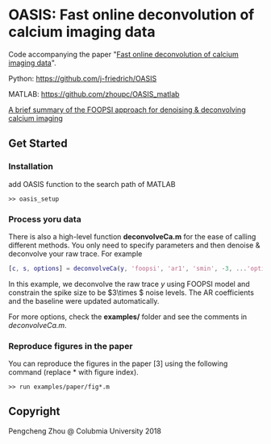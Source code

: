 # OASIS: Fast online deconvolution of calcium imaging data

Code accompanying the paper "[Fast online deconvolution of calcium imaging data](http://journals.plos.org/ploscompbiol/article?rev=2&id=10.1371/journal.pcbi.1005423)". 

Python: https://github.com/j-friedrich/OASIS

MATLAB: https://github.com/zhoupc/OASIS_matlab

[A brief summary of the FOOPSI approach for denoising & deconvolving calcium imaging](https://github.com/zhoupc/OASIS_matlab/blob/master/document/FOOPSI.html)
## Get Started
### Installation 
add OASIS function to the search path of MATLAB

`>> oasis_setup`

### Process yoru data 
There is also a high-level function **deconvolveCa.m** for the ease of calling different methods. You only need to specify parameters and then denoise & deconvolve your raw trace. For example 
```matlab 
[c, s, options] = deconvolveCa(y, 'foopsi', 'ar1', 'smin', -3, ...'optimize_pars', true, 'optimize_b', true)
```
In this example, we deconvolve the raw trace $y$ using FOOPSI model and constrain the spike size to be $3\times $ noise levels. The AR coefficients and the baseline were updated automatically. 

For more options, check the **examples/** folder and see the comments in *deconvolveCa.m*. 

### Reproduce figures in the paper
You can reproduce the figures in the paper [3] using the following command (replace * with figure index).   

`>> run examples/paper/fig*.m ` 

## Copyright

Pengcheng Zhou @ Colubmia University 
2018 